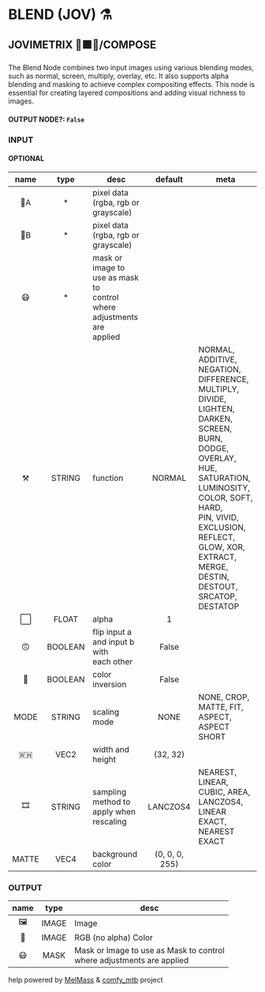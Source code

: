 # BLEND (JOV) ⚗️

## JOVIMETRIX 🔺🟩🔵/COMPOSE

The Blend Node combines two input images using various blending modes, such as normal, screen, multiply, overlay, etc. It also supports alpha blending and masking to achieve complex compositing effects. This node is essential for creating layered compositions and adding visual richness to images.

#### OUTPUT NODE?: `False`

### INPUT

#### OPTIONAL

name | type | desc | default | meta
:---:|:---:|---|:---:|---
👾A | * | pixel data (rgba, rgb or<br>grayscale) |  | 
👾B | * | pixel data (rgba, rgb or<br>grayscale) |  | 
😷 | * | mask or image to use as mask to<br>control where adjustments are<br>applied |  | 
⚒️ | STRING | function | NORMAL | NORMAL, ADDITIVE, NEGATION,<br>DIFFERENCE, MULTIPLY, DIVIDE,<br>LIGHTEN, DARKEN, SCREEN, BURN,<br>DODGE, OVERLAY, HUE, SATURATION,<br>LUMINOSITY, COLOR, SOFT, HARD,<br>PIN, VIVID, EXCLUSION, REFLECT,<br>GLOW, XOR, EXTRACT, MERGE,<br>DESTIN, DESTOUT, SRCATOP,<br>DESTATOP
⬜ | FLOAT | alpha | 1 | 
🙃 | BOOLEAN | flip input a and input b with<br>each other | False | 
🔳 | BOOLEAN | color inversion | False | 
MODE | STRING | scaling mode | NONE | NONE, CROP, MATTE, FIT, ASPECT,<br>ASPECT SHORT
🇼🇭 | VEC2 | width and height | (32, 32) | 
🎞️ | STRING | sampling method to apply when<br>rescaling | LANCZOS4 | NEAREST, LINEAR, CUBIC, AREA,<br>LANCZOS4, LINEAR EXACT, NEAREST<br>EXACT
MATTE | VEC4 | background color | (0, 0, 0, 255) | 

### OUTPUT

name | type | desc
:---:|:---:|---
🖼️ | IMAGE | Image 
🌈 | IMAGE | RGB (no alpha) Color 
😷 | MASK | Mask or Image to use as Mask to control<br>where adjustments are applied 

help powered by [MelMass](https://github.com/melMass) & [comfy_mtb](https://github.com/melMass/comfy_mtb) project